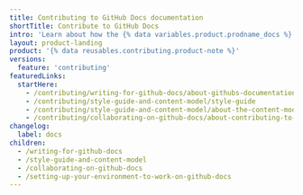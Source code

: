 ```yaml
---
title: Contributing to GitHub Docs documentation
shortTitle: Contribute to GitHub Docs
intro: 'Learn about how the {% data variables.product.prodname_docs %} team creates documentation and how you can contribute.'
layout: product-landing
product: '{% data reusables.contributing.product-note %}'
versions:
  feature: 'contributing'
featuredLinks:
  startHere:
    - /contributing/writing-for-github-docs/about-githubs-documentation-philosophy
    - /contributing/style-guide-and-content-model/style-guide
    - /contributing/style-guide-and-content-model/about-the-content-model
    - /contributing/collaborating-on-github-docs/about-contributing-to-github-docs
changelog:
  label: docs
children:
  - /writing-for-github-docs
  - /style-guide-and-content-model
  - /collaborating-on-github-docs
  - /setting-up-your-environment-to-work-on-github-docs
---
```


